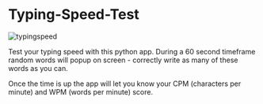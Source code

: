 # Typing-Speed-Test

![typingspeed](https://user-images.githubusercontent.com/107218258/215164607-52c2fa6e-0280-4cb4-bbab-43bb3659013c.jpg)

  Test your typing speed with this python app. During a 60 second timeframe random words will popup on screen - correctly write as many of these words as you can. 

Once the time is up the app will let you know your CPM (characters per minute) and WPM (words per minute) score.
